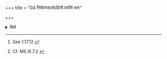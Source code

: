 +++
title = "04 निर्वपणकालेऽदित्यै पयसि चरुः"

+++

<details><summary>थिते</summary>

4. At the time of pouring out the oblation-material,[^1] (the paddy for) the rice-pap cooked in milk to be offered to Aditi[^2] as the Prāyaṇīya-oblation, (should be poured out).  


[^1]: See 1.17.12.  

[^2]: Cf. MS III.7.2.
</details>
